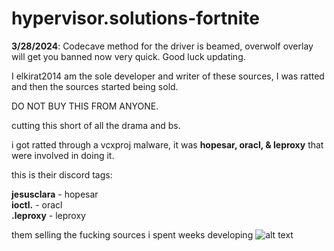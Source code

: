 # hypervisor.solutions-fortnite

**3/28/2024**: Codecave method for the driver is beamed, overwolf overlay will get you banned now very quick. Good luck updating.

I elkirat2014 am the sole developer and writer of these sources, I was ratted and then the sources started being sold. 

DO NOT BUY THIS FROM ANYONE.

cutting this short of all the drama and bs.

i got ratted through a vcxproj malware, it was **hopesar, oracl, & leproxy** that were involved in doing it.

this is their discord tags:

**jesusclara** - hopesar  
**ioctl.** - oracl  
**.leproxy** - leproxy

them selling the fucking sources i spent weeks developing
![alt text](https://i.imgur.com/lRvYNMB.png)
